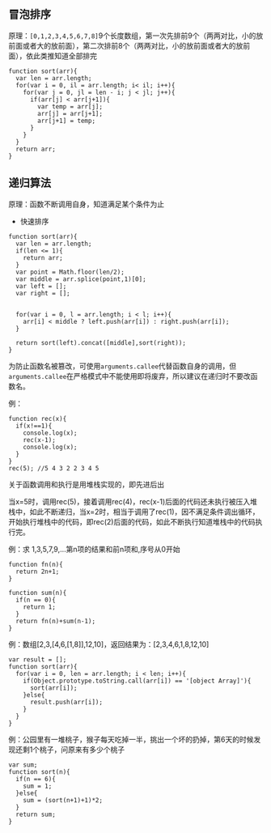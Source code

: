 ## 冒泡排序

原理：`[0,1,2,3,4,5,6,7,8]`9个长度数组，第一次先排前9个（两两对比，小的放前面或者大的放前面），第二次排前8个（两两对比，小的放前面或者大的放前面），依此类推知道全部排完

```
function sort(arr){
  var len = arr.length;
  for(var i = 0, il = arr.length; i< il; i++){
    for(var j = 0, jl = len - i; j < jl; j++){
      if(arr[j] < arr[j+1]){
        var temp = arr[j];
        arr[j] = arr[j+1];
        arr[j+1] = temp;
      }
    }
  }
  return arr;
}

```


## 递归算法

原理：函数不断调用自身，知道满足某个条件为止

- 快速排序 
``` 
function sort(arr){
  var len = arr.length;
  if(len <= 1){ 
    return arr; 
  } 
  var point = Math.floor(len/2); 
  var middle = arr.splice(point,1)[0]; 
  var left = []; 
  var right = []; 
  

  for(var i = 0, l = arr.length; i < l; i++){ 
    arr[i] < middle ? left.push(arr[i]) : right.push(arr[i]); 
  } 

  return sort(left).concat([middle],sort(right)); 
}
```

为防止函数名被篡改，可使用`arguments.callee`代替函数自身的调用，但`arguments.callee`在严格模式中不能使用即将废弃，所以建议在递归时不要改函数名。

例：
```
function rec(x){ 
  if(x!==1){ 
    console.log(x); 
    rec(x-1); 
    console.log(x); 
  }
} 
rec(5); //5 4 3 2 2 3 4 5
```
关于函数调用和执行是用堆栈实现的，即先进后出

当x=5时，调用rec(5)，接着调用rec(4)，rec(x-1)后面的代码还未执行被压入堆栈中，如此不断递归，当x=2时，相当于调用了rec(1)，因不满足条件调出循环，开始执行堆栈中的代码，即rec(2)后面的代码，如此不断执行知道堆栈中的代码执行完。

例：求 1,3,5,7,9,...第n项的结果和前n项和,序号从0开始

```
function fn(n){
  return 2n+1;
}

function sum(n){
  if(n == 0){
    return 1;
  }
  return fn(n)+sum(n-1);
}
```

例：数组[2,3,[4,6,[1,8]],12,10]，返回结果为：[2,3,4,6,1,8,12,10]

```
var result = [];
function sort(arr){
  for(var i = 0, len = arr.length; i < len; i++){
    if(Object.prototype.toString.call(arr[i]) == '[object Array]'){
      sort(arr[i]);
    }else{
      result.push(arr[i]);
    }
  }
}
```

例：公园里有一堆桃子，猴子每天吃掉一半，挑出一个坏的扔掉，第6天的时候发现还剩1个桃子，问原来有多少个桃子

```
var sum; 
function sort(n){ 
  if(n == 6){ 
    sum = 1; 
  }else{ 
    sum = (sort(n+1)+1)*2;
  }
  return sum;
}
```
